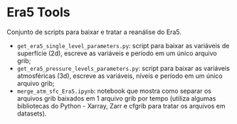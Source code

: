# Era5 Tools

Conjunto de scripts para baixar e tratar a reanálise do Era5.

* `get_era5_single_level_parameters.py`: script para baixar as variáveis de superfície (2d), escreve as variáveis e período em um único arquivo grib;
* `get_era5_pressure_levels_parameters.py`: script para baixar as variáveis atmosféricas (3d), escreve as variáveis, níveis e período em um único arquivo grib;
* `merge_atm_sfc_Era5.ipynb`: notebook que mostra como separar os arquivos grib baixados em 1 arquivo grib por tempo (utiliza algumas bibliotecas do Python - Xarray, Zarr e cfgrib para tratar os arquivos em datasets).
